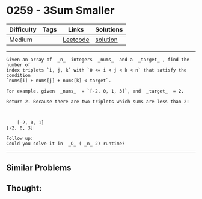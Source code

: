 # 0259 - 3Sum Smaller

Difficulty  | Tags | Links | Solutions
----------- | ---- | ----- | -----
Medium |  | [Leetcode](https://leetcode.com/problems/3sum-smaller) | [solution](https://leetcode.com/problems/3sum-smaller/solution/)


-----------

```
Given an array of  _n_  integers  _nums_  and a  _target_ , find the number of
index triplets `i, j, k` with `0 <= i < j < k < n` that satisfy the condition
`nums[i] + nums[j] + nums[k] < target`.

For example, given  _nums_  = `[-2, 0, 1, 3]`, and  _target_  = 2.

Return 2. Because there are two triplets which sums are less than 2:



    [-2, 0, 1][-2, 0, 3]

Follow up:
Could you solve it in  _O_ ( _n_ 2) runtime?
```

-----------


## Similar Problems




## Thought:

